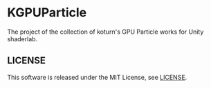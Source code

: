 KGPUParticle
============

The project of the collection of koturn's GPU Particle works for Unity shaderlab.

## LICENSE

This software is released under the MIT License, see [LICENSE](LICENSE "LICENSE").
